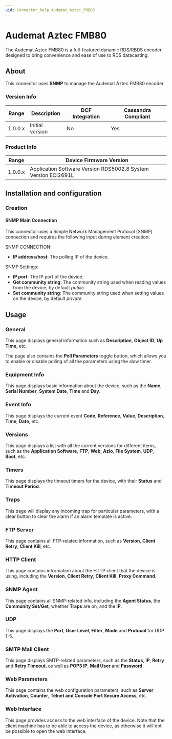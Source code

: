 ```yaml
---
uid: Connector_help_Audemat_Aztec_FMB80
---
```


# Audemat Aztec FMB80

The Audemat Aztec FMB80 is a full-featured dynamic RDS/RBDS encoder designed to bring convenience and ease of use to RDS datacasting.

## About

This connector uses **SNMP** to manage the Audemat Aztec FMB80 encoder.

### Version Info

| Range | Description | DCF Integration | Cassandra Compliant |
|------------------|-----------------|---------------------|-------------------------|
| 1.0.0.x          | Initial version | No                  | Yes                     |

### Product Info

| **Range** | **Device Firmware Version**                                    |
|------------------|----------------------------------------------------------------|
| 1.0.0.x          | Application Software Version RDS5002.8 System Version ECI2691L |

## Installation and configuration

### Creation

#### SNMP Main Connection

This connector uses a Simple Network Management Protocol (SNMP) connection and requires the following input during element creation:

SNMP CONNECTION:

- **IP address/host**: The polling IP of the device.

SNMP Settings:

- **IP port**: The IP port of the device.
- **Get community string**: The community string used when reading values from the device, by default *public*.
- **Set community string**: The community string used when setting values on the device, by default *private*.

## Usage

### General

This page displays general information such as **Description**, **Object ID**, **Up Time**, etc.

The page also contains the **Poll Parameters** toggle button, which allows you to enable or disable polling of all the parameters using the slow timer.

### Equipment Info

This page displays basic information about the device, such as the **Name**, **Serial Number**, **System Date**, **Time** and **Day**.

### Event Info

This page displays the current event **Code**, **Reference**, **Value**, **Description**, **Time**, **Date**, etc.

### Versions

This page displays a list with all the current versions for different items, such as the **Application Software**, **FTP**, **Web**, **Azio**, **File System**, **UDP**, **Boot**, etc.

### Timers

This page displays the timeout timers for the device, with their **Status** and **Timeout Period**.

### Traps

This page will display any incoming trap for particular parameters, with a clear button to clear the alarm if an alarm template is active.

### FTP Server

This page contains all FTP-related information, such as **Version**, **Client Retry**, **Client Kill**, etc.

### HTTP Client

This page contains information about the HTTP client that the device is using, including the **Version**, **Client Retry**, **Client Kill**, **Proxy Command**.

### SNMP Agent

This page contains all SNMP-related info, including the **Agent Status**, the **Community Set/Get**, whether **Traps** are on, and the **IP**.

### UDP

This page displays the **Port**, **User Level**, **Filter**, **Mode** and **Protocol** for UDP 1-5.

### SMTP Mail Client

This page displays SMTP-related parameters, such as the **Status**, **IP**, **Retry** and **Retry Timeout**, as well as **POP3 IP**, **Mail User** and **Password**.

### Web Parameters

This page contains the web configuration parameters, such as **Server Activation**, **Counter**, **Telnet and Console Port Secure Access**, etc.

### Web Interface

This page provides access to the web interface of the device. Note that the client machine has to be able to access the device, as otherwise it will not be possible to open the web interface.
